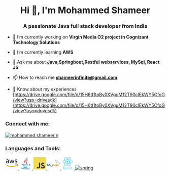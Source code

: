 <h1 align="center">Hi 👋, I'm Mohammed Shameer</h1>
<h3 align="center">A passionate Java full stack developer from India</h3>

- 🔭 I’m currently working on **Virgin Media O2 project in Cognizant Technology Solutions**

- 🌱 I’m currently learning **AWS**

- 💬 Ask me about **Java,Springboot,Restful webservices, MySql, React JS**

- 📫 How to reach me **shameerinfinite@gmail.com**

- 📄 Know about my experiences [https://drive.google.com/file/d/15H6tI1toBy0XVguM12T90clEkWY5CfoG/view?usp=drivesdk](https://drive.google.com/file/d/15H6tI1toBy0XVguM12T90clEkWY5CfoG/view?usp=drivesdk)

<h3 align="left">Connect with me:</h3>
<p align="left">
<a href="https://linkedin.com/in/mohammed shameer n" target="blank"><img align="center" src="https://raw.githubusercontent.com/rahuldkjain/github-profile-readme-generator/master/src/images/icons/Social/linked-in-alt.svg" alt="mohammed shameer n" height="30" width="40" /></a>
</p>

<h3 align="left">Languages and Tools:</h3>
<p align="left"> <a href="https://aws.amazon.com" target="_blank" rel="noreferrer"> <img src="https://raw.githubusercontent.com/devicons/devicon/master/icons/amazonwebservices/amazonwebservices-original-wordmark.svg" alt="aws" width="40" height="40"/> </a> <a href="https://www.java.com" target="_blank" rel="noreferrer"> <img src="https://raw.githubusercontent.com/devicons/devicon/master/icons/java/java-original.svg" alt="java" width="40" height="40"/> </a> <a href="https://developer.mozilla.org/en-US/docs/Web/JavaScript" target="_blank" rel="noreferrer"> <img src="https://raw.githubusercontent.com/devicons/devicon/master/icons/javascript/javascript-original.svg" alt="javascript" width="40" height="40"/> </a> <a href="https://www.mysql.com/" target="_blank" rel="noreferrer"> <img src="https://raw.githubusercontent.com/devicons/devicon/master/icons/mysql/mysql-original-wordmark.svg" alt="mysql" width="40" height="40"/> </a> <a href="https://reactjs.org/" target="_blank" rel="noreferrer"> <img src="https://raw.githubusercontent.com/devicons/devicon/master/icons/react/react-original-wordmark.svg" alt="react" width="40" height="40"/> </a> <a href="https://spring.io/" target="_blank" rel="noreferrer"> <img src="https://www.vectorlogo.zone/logos/springio/springio-icon.svg" alt="spring" width="40" height="40"/> </a> </p>

